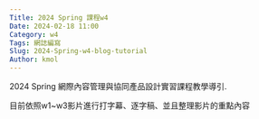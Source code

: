 ```yaml
---
Title: 2024 Spring 課程w4
Date: 2024-02-18 11:00
Category: w4
Tags: 網誌編寫
Slug: 2024-Spring-w4-blog-tutorial
Author: kmol
---
```


2024 Spring 網際內容管理與協同產品設計實習課程教學導引.

<!-- PELICAN_END_SUMMARY -->

目前依照w1~w3影片進行打字幕、逐字稿、並且整理影片的重點內容